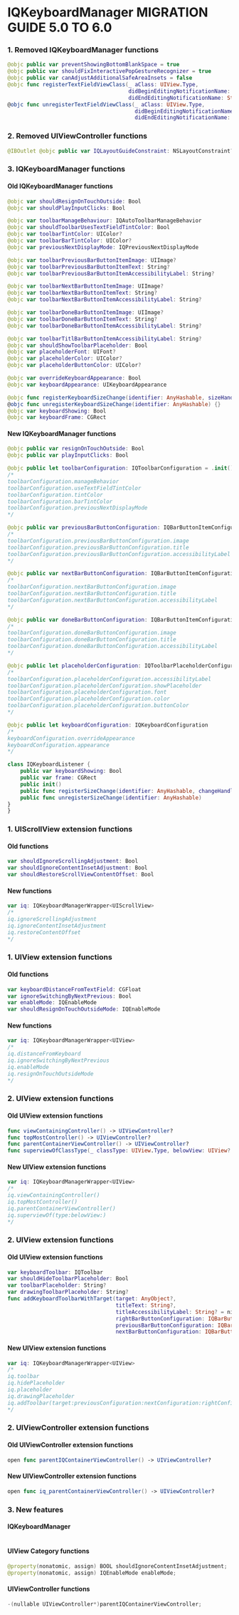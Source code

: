 IQKeyboardManager MIGRATION GUIDE 5.0 TO 6.0
==========================

### 1. Removed IQKeyboardManager functions
```swift
@objc public var preventShowingBottomBlankSpace = true
@objc public var shouldFixInteractivePopGestureRecognizer = true
@objc public var canAdjustAdditionalSafeAreaInsets = false
@objc func registerTextFieldViewClass(_ aClass: UIView.Type,
                                      didBeginEditingNotificationName: String,
                                      didEndEditingNotificationName: String)
@objc func unregisterTextFieldViewClass(_ aClass: UIView.Type,
                                        didBeginEditingNotificationName: String,
                                        didEndEditingNotificationName: String)                                          
```

### 2. Removed UIViewController functions
```swift
@IBOutlet @objc public var IQLayoutGuideConstraint: NSLayoutConstraint?
```

### 3. IQKeyboardManager functions

#### Old IQKeyboardManager functions
```swift
@objc var shouldResignOnTouchOutside: Bool
@objc var shouldPlayInputClicks: Bool

@objc var toolbarManageBehaviour: IQAutoToolbarManageBehavior
@objc var shouldToolbarUsesTextFieldTintColor: Bool
@objc var toolbarTintColor: UIColor?
@objc var toolbarBarTintColor: UIColor?
@objc var previousNextDisplayMode: IQPreviousNextDisplayMode

@objc var toolbarPreviousBarButtonItemImage: UIImage?
@objc var toolbarPreviousBarButtonItemText: String?
@objc var toolbarPreviousBarButtonItemAccessibilityLabel: String?

@objc var toolbarNextBarButtonItemImage: UIImage?
@objc var toolbarNextBarButtonItemText: String?
@objc var toolbarNextBarButtonItemAccessibilityLabel: String?

@objc var toolbarDoneBarButtonItemImage: UIImage?
@objc var toolbarDoneBarButtonItemText: String?
@objc var toolbarDoneBarButtonItemAccessibilityLabel: String?

@objc var toolbarTitlBarButtonItemAccessibilityLabel: String?
@objc var shouldShowToolbarPlaceholder: Bool
@objc var placeholderFont: UIFont?
@objc var placeholderColor: UIColor?
@objc var placeholderButtonColor: UIColor?

@objc var overrideKeyboardAppearance: Bool
@objc var keyboardAppearance: UIKeyboardAppearance

@objc func registerKeyboardSizeChange(identifier: AnyHashable, sizeHandler: @escaping SizeBlock)
@objc func unregisterKeyboardSizeChange(identifier: AnyHashable) {}   
@objc var keyboardShowing: Bool
@objc var keyboardFrame: CGRect
```
#### New IQKeyboardManager functions
```swift
@objc public var resignOnTouchOutside: Bool
@objc public var playInputClicks: Bool

@objc public let toolbarConfiguration: IQToolbarConfiguration = .init()
/*
toolbarConfiguration.manageBehavior
toolbarConfiguration.useTextFieldTintColor
toolbarConfiguration.tintColor
toolbarConfiguration.barTintColor
toolbarConfiguration.previousNextDisplayMode
*/

@objc public var previousBarButtonConfiguration: IQBarButtonItemConfiguration?
/*
toolbarConfiguration.previousBarButtonConfiguration.image
toolbarConfiguration.previousBarButtonConfiguration.title
toolbarConfiguration.previousBarButtonConfiguration.accessibilityLabel    
*/

@objc public var nextBarButtonConfiguration: IQBarButtonItemConfiguration?
/*
toolbarConfiguration.nextBarButtonConfiguration.image
toolbarConfiguration.nextBarButtonConfiguration.title
toolbarConfiguration.nextBarButtonConfiguration.accessibilityLabel    
*/

@objc public var doneBarButtonConfiguration: IQBarButtonItemConfiguration?
/*
toolbarConfiguration.doneBarButtonConfiguration.image
toolbarConfiguration.doneBarButtonConfiguration.title
toolbarConfiguration.doneBarButtonConfiguration.accessibilityLabel    
*/

@objc public let placeholderConfiguration: IQToolbarPlaceholderConfiguration
/*
toolbarConfiguration.placeholderConfiguration.accessibilityLabel
toolbarConfiguration.placeholderConfiguration.showPlaceholder
toolbarConfiguration.placeholderConfiguration.font
toolbarConfiguration.placeholderConfiguration.color
toolbarConfiguration.placeholderConfiguration.buttonColor
*/

@objc public let keyboardConfiguration: IQKeyboardConfiguration
/*
keyboardConfiguration.overrideAppearance
keyboardConfiguration.appearance
*/

class IQKeyboardListener {
    public var keyboardShowing: Bool
    public var frame: CGRect
    public init()
    public func registerSizeChange(identifier: AnyHashable, changeHandler: @escaping SizeCompletion)
    public func unregisterSizeChange(identifier: AnyHashable)
}
}
```

### 1. UIScrollView extension functions

#### Old functions
```swift
var shouldIgnoreScrollingAdjustment: Bool
var shouldIgnoreContentInsetAdjustment: Bool
var shouldRestoreScrollViewContentOffset: Bool
```
#### New functions
```swift
var iq: IQKeyboardManagerWrapper<UIScrollView>
/*
iq.ignoreScrollingAdjustment
iq.ignoreContentInsetAdjustment
iq.restoreContentOffset
*/
```

### 1. UIView extension functions

#### Old functions
```swift
var keyboardDistanceFromTextField: CGFloat
var ignoreSwitchingByNextPrevious: Bool
var enableMode: IQEnableMode
var shouldResignOnTouchOutsideMode: IQEnableMode
```
#### New functions
```swift
var iq: IQKeyboardManagerWrapper<UIView>
/*
iq.distanceFromKeyboard
iq.ignoreSwitchingByNextPrevious
iq.enableMode
iq.resignOnTouchOutsideMode
*/
```


### 2. UIView extension functions

#### Old UIView extension functions
```swift
func viewContainingController() -> UIViewController?
func topMostController() -> UIViewController?
func parentContainerViewController() -> UIViewController?
func superviewOfClassType(_ classType: UIView.Type, belowView: UIView? = nil) -> UIView?
```

#### New UIView extension functions
```swift
var iq: IQKeyboardManagerWrapper<UIView>
/*
iq.viewContainingController()
iq.topMostController()
iq.parentContainerViewController()
iq.superviewOf(type:belowView:)
*/
```

### 2. UIView extension functions

#### Old UIView extension functions
```swift
var keyboardToolbar: IQToolbar
var shouldHideToolbarPlaceholder: Bool
var toolbarPlaceholder: String?
var drawingToolbarPlaceholder: String?
func addKeyboardToolbarWithTarget(target: AnyObject?,
                                  titleText: String?,
                                  titleAccessibilityLabel: String? = nil,
                                  rightBarButtonConfiguration: IQBarButtonItemConfiguration?,
                                  previousBarButtonConfiguration: IQBarButtonItemConfiguration? = nil,
                                  nextBarButtonConfiguration: IQBarButtonItemConfiguration? = nil)
```

#### New UIView extension functions
```swift
var iq: IQKeyboardManagerWrapper<UIView>
/*
iq.toolbar
iq.hidePlaceholder
iq.placeholder
iq.drawingPlaceholder
iq.addToolbar(target:previousConfiguration:nextConfiguration:rightConfiguration:title:titleAccessibilityLabel:)
*/
```


### 2. UIViewController extension functions

#### Old UIViewController extension functions
```swift
open func parentIQContainerViewController() -> UIViewController?
```

#### New UIViewController extension functions
```swift
open func iq_parentContainerViewController() -> UIViewController?
```

### 3. New features

#### IQKeyboardManager
```swift
```

#### UIView Category functions
```swift
@property(nonatomic, assign) BOOL shouldIgnoreContentInsetAdjustment;
@property(nonatomic, assign) IQEnableMode enableMode;
```
#### UIViewController functions
```swift
-(nullable UIViewController*)parentIQContainerViewController;
```
